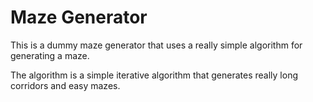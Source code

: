 # Maze Generator

This is a dummy maze generator that uses a really simple algorithm for generating a maze.

The algorithm is a simple iterative algorithm that generates really long corridors and easy mazes.